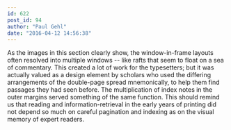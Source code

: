 ```yaml
---
id: 622
post_id: 94
author: "Paul Gehl"
date: "2016-04-12 14:56:38"
---
```

As the images in this section clearly show, the window-in-frame layouts often resolved into multiple windows -- like rafts that seem to float on a sea of commentary. This created a lot of work for the typesetters; but it was actually valued as a design element by scholars who used the differing arrangements of the double-page spread mnemonically, to help them find passages they had seen before. The multiplication of index notes in the outer margins served something of the same function. This should remind us that reading and information-retrieval in the early years of printing did not depend so much on careful pagination and indexing as on the visual memory of expert readers.
